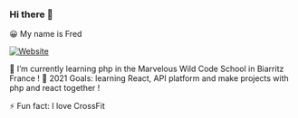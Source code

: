 ### Hi there 👋

😀 My name is Fred

[![Website](https://img.shields.io/website?label=fittywebdev.fr&style=for-the-badge&url=https://fittywebdev.fr/)](https://fittywebdev.fr/)

🔭 I’m  currently learning php in the Marvelous Wild Code School in Biarritz France !
🥅 2021 Goals: learning React, API platform and make projects with php and react together !

⚡ Fun fact: I love CrossFit

<!--
**fred-fittywebdev/fred-fittywebdev** is a ✨ _special_ ✨ repository because its `README.md` (this file) appears on your GitHub profile.

Here are some ideas to get you started:

- 🔭 I’m currently working on ...
- 🌱 I’m currently learning ...
- 👯 I’m looking to collaborate on ...
- 🤔 I’m looking for help with ...
- 💬 Ask me about ...
- 📫 How to reach me: ...
- 😄 Pronouns: ...
- ⚡ Fun fact: ...
-->
